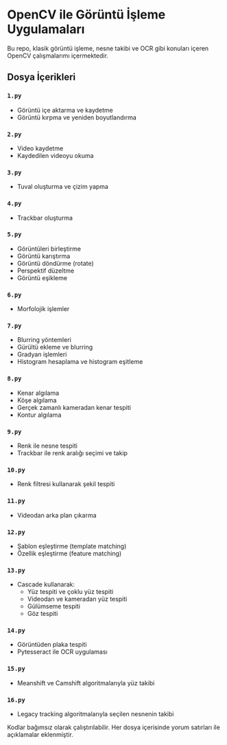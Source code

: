 # OpenCV ile Görüntü İşleme Uygulamaları 
Bu repo, klasik görüntü işleme, nesne takibi ve OCR gibi konuları içeren OpenCV çalışmalarımı içermektedir.

##  Dosya İçerikleri

### `1.py`
- Görüntü içe aktarma ve kaydetme
- Görüntü kırpma ve yeniden boyutlandırma

### `2.py`
- Video kaydetme
- Kaydedilen videoyu okuma

### `3.py`
- Tuval oluşturma ve çizim yapma

### `4.py`
- Trackbar oluşturma

### `5.py`
- Görüntüleri birleştirme
- Görüntü karıştırma
- Görüntü döndürme (rotate)
- Perspektif düzeltme
- Görüntü eşikleme

### `6.py`
- Morfolojik işlemler

### `7.py`
- Blurring yöntemleri
- Gürültü ekleme ve blurring
- Gradyan işlemleri
- Histogram hesaplama ve histogram eşitleme

### `8.py`
- Kenar algılama
- Köşe algılama
- Gerçek zamanlı kameradan kenar tespiti
- Kontur algılama

### `9.py`
- Renk ile nesne tespiti
- Trackbar ile renk aralığı seçimi ve takip

### `10.py`
- Renk filtresi kullanarak şekil tespiti

### `11.py`
- Videodan arka plan çıkarma

### `12.py`
- Şablon eşleştirme (template matching)
- Özellik eşleştirme (feature matching)

### `13.py`
- Cascade kullanarak:
  - Yüz tespiti ve çoklu yüz tespiti
  - Videodan ve kameradan yüz tespiti
  - Gülümseme tespiti
  - Göz tespiti

### `14.py`
- Görüntüden plaka tespiti
- Pytesseract ile OCR uygulaması

### `15.py`
- Meanshift ve Camshift algoritmalarıyla yüz takibi

### `16.py`
- Legacy tracking algoritmalarıyla seçilen nesnenin takibi

Kodlar bağımsız olarak çalıştırılabilir. Her dosya içerisinde yorum satırları ile açıklamalar eklenmiştir.

